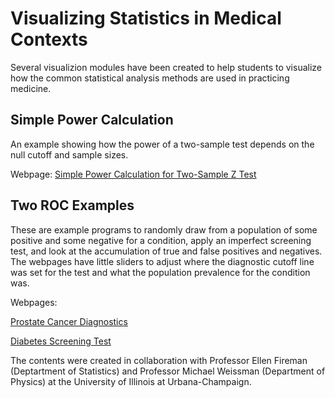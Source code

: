 # Visualizing Statistics in Medical Contexts

Several visualizion modules have been created to help students to visualize how the common statistical analysis methods are used in practicing medicine.

## Simple Power Calculation

An example showing how the power of a two-sample test depends on the 
null cutoff and sample sizes.

Webpage: [Simple Power Calculation for Two-Sample Z Test](https://ytliu0.github.io/Stat_Med/power2.html)

## Two ROC Examples

These are example programs to randomly draw from a population of some positive 
and some negative for a condition, apply an imperfect screening test, and 
look at the accumulation of true and false positives and negatives. 
The webpages have little sliders to adjust where the diagnostic cutoff 
line was set for the test and what the population prevalence for 
the condition was.

Webpages:

[Prostate Cancer Diagnostics](https://ytliu0.github.io/Stat_Med/psa.html)

[Diabetes Screening Test](https://ytliu0.github.io/Stat_Med/fcg.html)

The contents were created in collaboration with Professor Ellen Fireman 
(Deptartment of Statistics) and Professor Michael Weissman (Department of Physics) 
at the University of Illinois at Urbana-Champaign.
